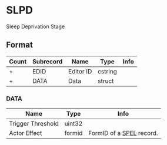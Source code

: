 SLPD
====

Sleep Deprivation Stage

## Format

Count | Subrecord | Name | Type | Info
------|-------|------|------|-----
+ | EDID | Editor ID | cstring |
+ | DATA | Data | struct |

### DATA

Name | Type | Info
-----|------|-----
Trigger Threshold | uint32 |
Actor Effect | formid | FormID of a [SPEL](SPEL.md) record.
